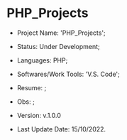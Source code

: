 # PHP_Projects

- Project Name: 'PHP_Projects';
- Status: Under Development;
- Languages: PHP;
- Softwares/Work Tools: 'V.S. Code';
- Resume: ;
- Obs: ;
- Version: v.1.0.0

- Last Update Date: 15/10/2022.

##
